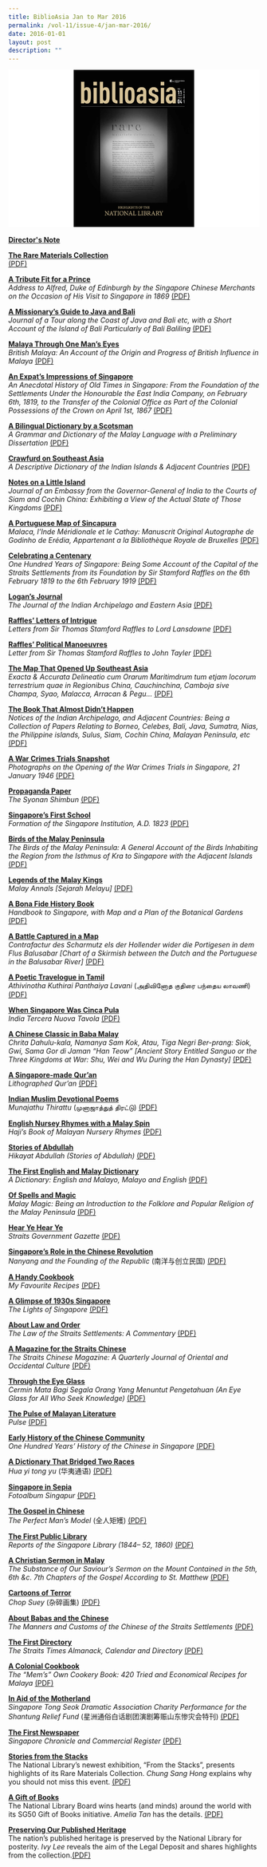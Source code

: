 ```yaml
---
title: BiblioAsia Jan to Mar 2016
permalink: /vol-11/issue-4/jan-mar-2016/
date: 2016-01-01
layout: post
description: ""
---
```

![Alt text for image on Isomer site](/images/vol-11-issue-4/ba11-4-1.jpg)

**[Director's Note](/vol-11/issue-4/jan-mar-2016/directors-note)**

**[The Rare Materials Collection](/vol-11/issue-4/jan-mar-2016/rare-materials)**<br> [(PDF)](/files/pdf/vol-11/issue-4/v11-issue4_RareMaterials.pdf)

**[A Tribute Fit for a Prince](/vol-11/issue-4/jan-mar-2016/alfred-duke-edinburgh)**<br>
*Address to Alfred, Duke of Edinburgh by the Singapore Chinese Merchants on the Occasion of His Visit to Singapore in 1869* [(PDF)](/files/pdf/vol-11/issue-4/v11-issue4_TributePrince.pdf)

**[A Missionary’s Guide to Java and Bali](/vol-11/issue-4/jan-mar-2016/journal-java-bali-medhurst)**<br>
*Journal of a Tour along the Coast of Java and Bali etc, with a Short Account of the Island of Bali Particularly of Bali Baliling* [(PDF)](/files/pdf/vol-11/issue-4/v11-issue4_JavaBali.pdf)

**[Malaya Through One Man’s Eyes](/vol-11/issue-4/jan-mar-2016/british-malaya-swettenham)**<br>
*British Malaya: An Account of the Origin and Progress of British Influence in Malaya* [(PDF)](/files/pdf/vol-11/issue-4/v11-issue4_OneManEyes.pdf)

**[An Expat’s Impressions of Singapore](/vol-11/issue-4/jan-mar-2016/history-singapore-buckley)**<br>
*An Anecdotal History of Old Times in Singapore: From the Foundation of the Settlements Under the Honourable the East India Company, on February 6th, 1819, to the Transfer of the Colonial Office as Part of the Colonial Possessions of the Crown on April 1st, 1867* [(PDF)](/files/pdf/vol-11/issue-4/v11-issue4_ExpatImpressions.pdf)

**[A Bilingual Dictionary by a Scotsman](/vol-11/issue-4/jan-mar-2016/malay-dictionary-crawfurd)**<br>
*A Grammar and Dictionary of the Malay Language with a Preliminary Dissertation* [(PDF)](/files/pdf/vol-11/issue-4/v11-issue4_BilingualDictionary.pdf)

**[Crawfurd on Southeast Asia](/vol-11/issue-4/jan-mar-2016/dictionary-indian-islands-crawfurd)**<br>
*A Descriptive Dictionary of the Indian Islands & Adjacent Countries* [(PDF)](/files/pdf/vol-11/issue-4/v11-issue4_Crawfurd.pdf)

**[Notes on a Little Island](/vol-11/issue-4/jan-mar-2016/journal-embassy-crawfurd)**<br>
*Journal of an Embassy from the Governor-General of India to the Courts of Siam and Cochin  China: Exhibiting a View of the Actual State of Those Kingdoms* [(PDF)](/files/pdf/vol-11/issue-4/v11-issue4_LittleIsland.pdf)

**[A Portuguese Map of Sincapura](/vol-11/issue-4/jan-mar-2016/portuguese-map-sincapura-janssen)**<br>
*Malaca, l’Inde Méridionale et le Cathay: Manuscrit Original Autographe de Godinho de Erédia, Appartenant a la Bibliothèque Royale de Bruxelles* [(PDF)](/files/pdf/vol-11/issue-4/v11-issue4_MapSincapura.pdf)

**[Celebrating a Centenary](/vol-11/issue-4/jan-mar-2016/one-hundred-years-singapore)**<br>
*One Hundred Years of Singapore: Being Some Account of the Capital of the Straits Settlements from its Foundation by Sir Stamford Raffles on the 6th February 1819 to the 6th February 1919* [(PDF)](/files/pdf/vol-11/issue-4/v11-issue4_Centenary.pdf)

**[Logan’s Journal](/vol-11/issue-4/jan-mar-2016/indian-archipelago-eastern-asia-logan-journal)**<br>
*The Journal of the Indian Archipelago and Eastern Asia* [(PDF)](/files/pdf/vol-11/issue-4/v11-issue4_LoganJournal.pdf)

**[Raffles’ Letters of Intrigue](/vol-11/issue-4/jan-mar-2016/letters-stamford-raffles-marquess-lansdowne)**<br>
*Letters from Sir Thomas Stamford Raffles to Lord Lansdowne* [(PDF)](/files/pdf/vol-11/issue-4/v11-issue4_RafflesLetters.pdf)

**[Raffles’ Political Manoeuvres](/vol-11/issue-4/jan-mar-2016/letter-stamford-raffles-john-tayler)**<br>
*Letter from Sir Thomas Stamford Raffles to John Tayler* [(PDF)](/files/pdf/vol-11/issue-4/v11-issue4_PoliticalManoeuvres.pdf)

**[The Map That Opened Up Southeast Asia](/vol-11/issue-4/jan-mar-2016/map-south-east-asia-exacta-accurata-linschoten)**<br>
*Exacta & Accurata Delineatio cum Orarum Maritimdrum tum etjam locorum terrestrium quae in Regionibus China, Cauchinchina, Camboja sive Champa, Syao, Malacca, Arracan & Pegu…* [(PDF)](/files/pdf/vol-11/issue-4/v11-issue4_MapOpenedUp.pdf)

**[The Book That Almost Didn’t Happen](/vol-11/issue-4/jan-mar-2016/notices-indian-archipelago-john-henry-moor)**<br>
*Notices of the Indian Archipelago, and Adjacent Countries: Being a Collection of Papers Relating to Borneo, Celebes, Bali, Java, Sumatra, Nias, the Philippine islands, Sulus, Siam, Cochin China, Malayan Peninsula, etc* [(PDF)](/files/pdf/vol-11/issue-4/v11-issue4_BookDidntHappen.pdf)

**[A War Crimes Trials Snapshot](/vol-11/issue-4/jan-mar-2016/photographs-singapore-war-crimes-trial)**<br>
*Photographs on the Opening of the War Crimes Trials in Singapore, 21 January 1946* [(PDF)](/files/pdf/vol-11/issue-4/v11-issue4_WarCrimes.pdf)

**[Propaganda Paper](/vol-11/issue-4/jan-mar-2016/syonan-shimbun)**<br>
*The Syonan Shimbun* [(PDF)](/files/pdf/vol-11/issue-4/v11-issue4_PropagandaPaper.pdf)

**[Singapore’s First School](/vol-11/issue-4/jan-mar-2016/singapore-institution-school-stamford-raffles)**<br>
*Formation of the Singapore Institution, A.D. 1823* [(PDF)](/files/pdf/vol-11/issue-4/v11-issue4_FirstSchool.pdf)

**[Birds of the Malay Peninsula](/vol-11/issue-4/jan-mar-2016/birds-malay-peninsula)**<br>
*The Birds of the Malay Peninsula: A General Account of the Birds Inhabiting the Region from the Isthmus of Kra to Singapore with the Adjacent Islands* [(PDF)](/files/pdf/vol-11/issue-4/v11-issue4_Birds.pdf)

**[Legends of the Malay Kings](/vol-11/issue-4/jan-mar-2016/sejarah-malayu-malay-annals)**<br>
*Malay Annals [Sejarah Melayu]* [(PDF)](/files/pdf/vol-11/issue-4/v11-issue4_MalayKings.pdf)

**[A Bona Fide History Book](/vol-11/issue-4/jan-mar-2016/handbook-singapore-george-murray-reith)**<br>
*Handbook to Singapore, with Map and a Plan of the Botanical Gardens* [(PDF)](/files/pdf/vol-11/issue-4/v11-issue4_HistoryBook.pdf)

**[A Battle Captured in a Map](/vol-11/issue-4/jan-mar-2016/contrafactur-battle-dutch-portuguese-de-bry)**<br>
*Contrafactur des Scharmutz els der Hollender wider die Portigesen in dem Flus Balusabar [Chart of a Skirmish between the Dutch and the Portuguese in the Balusabar River]* [(PDF)](/files/pdf/vol-11/issue-4/v11-issue4_BattleMap.pdf)

**[A Poetic Travelogue in Tamil](/vol-11/issue-4/jan-mar-2016/travelogue-tamil-athivinotha-kuthirai-panthaiya-lavani)**<br>
*Athivinotha Kuthirai Panthaiya Lavani* (அதிவினோத குதிரை பந்தைய லாவணி) [(PDF)](/files/pdf/vol-11/issue-4/v11-issue4_Travelogue.pdf)

**[When Singapore Was Cinca Pula](/vol-11/issue-4/jan-mar-2016/india-tercera-nuova-tavola)**<br>
*India Tercera Nuova Tavola* [(PDF)](/files/pdf/vol-11/issue-4/v11-issue4_CincaPula.pdf)

**[A Chinese Classic in Baba Malay](/vol-11/issue-4/jan-mar-2016/chrita-dahulu-kala-sam-kok)**<br>
*Chrita Dahulu-kala, Namanya Sam Kok, Atau, Tiga Negri Ber-prang: Siok, Gwi, Sama Gor di Jaman “Han Teow” [Ancient Story Entitled Sanguo or the Three Kingdoms at War: Shu, Wei and Wu During the Han Dynasty]* [(PDF)](/files/pdf/vol-11/issue-4/v11-issue4_ChineseclassicBabaMalay.pdf)

**[A Singapore-made Qur’an](/vol-11/issue-4/jan-mar-2016/singapore-lithographed-quran)**<br>
*Lithographed Qur’an* [(PDF)](/files/pdf/vol-11/issue-4/v11-issue4_Quran.pdf)

**[Indian Muslim Devotional Poems](/vol-11/issue-4/jan-mar-2016/indian-muslim-devotional-poems-munajathu-thirattu)**<br>
*Munajathu Thirattu* (முனாஜாத்துத் திரட்டு) [(PDF)](/files/pdf/vol-11/issue-4/v11-issue4_DevotionalPoems.pdf)

**[English Nursey Rhymes with a Malay Spin](/vol-11/issue-4/jan-mar-2016/haji-malayan-nursery-rhymes)**<br>
*Haji’s Book of Malayan Nursery Rhymes* [(PDF)](/files/pdf/vol-11/issue-4/v11-issue4_MalaySpin.pdf)

**[Stories of Abdullah](/vol-11/issue-4/jan-mar-2016/hikayat-abdullah-abdul-kadir-munsyi)**<br>
*Hikayat Abdullah (Stories of Abdullah)* [(PDF)](/files/pdf/vol-11/issue-4/v11-issue4_Abdullah.pdf)

**[The First English and Malay Dictionary](/vol-11/issue-4/jan-mar-2016/first-english-malay-dictionary-thomas-bowrey)**<br>
*A Dictionary: English and Malayo, Malayo and English* [(PDF)](/files/pdf/vol-11/issue-4/v11-issue4_EnglishMalayDictionary.pdf)

**[Of Spells and Magic](/vol-11/issue-4/jan-mar-2016/malay-magic-walterwilliam-skeat)**<br>
*Malay Magic: Being an Introduction to the Folklore and Popular Religion of the Malay Peninsula* [(PDF)](/files/pdf/vol-11/issue-4/v11-issue4_SpellsMagic.pdf)

**[Hear Ye Hear Ye](/vol-11/issue-4/jan-mar-2016/straits-government-gazette)**<br>
*Straits Government Gazette* [(PDF)](/files/pdf/vol-11/issue-4/v11-issue4_HearYe.pdf)

**[Singapore’s Role in the Chinese Revolution](/vol-11/issue-4/jan-mar-2016/singapore-chinese-revolution-nanyang-republic)**<br>
*Nanyang and the Founding of the Republic* (南洋与创立民国) [(PDF)](/files/pdf/vol-11/issue-4/v11-issue4_ChineseRevolution.pdf)

**[A Handy Cookbook](/vol-11/issue-4/jan-mar-2016/my-favourite-recipes-ellice-handy)**<br>
*My Favourite Recipes* [(PDF)](/files/pdf/vol-11/issue-4/v11-issue4_HandyCookbook.pdf)

**[A Glimpse of 1930s Singapore](/vol-11/issue-4/jan-mar-2016/lights-singapore-roland-st-john-braddell)**<br>
*The Lights of Singapore* [(PDF)](/files/pdf/vol-11/issue-4/v11-issue4_1930sSingapore.pdf)

**[About Law and Order](/vol-11/issue-4/jan-mar-2016/law-straits-settlements-roland-st-john-braddell)**<br>
*The Law of the Straits Settlements: A Commentary* [(PDF)](/files/pdf/vol-11/issue-4/v11-issue4_LawOrder.pdf)

**[A Magazine for the Straits Chinese](/vol-11/issue-4/jan-mar-2016/straits-chinese-magazine)**<br>
*The Straits Chinese Magazine: A Quarterly Journal of Oriental and Occidental Culture* [(PDF)](/files/pdf/vol-11/issue-4/v11-issue4_StraitsChinese.pdf)

**[Through the Eye Glass](/vol-11/issue-4/jan-mar-2016/cermin-mata-benjamin-keasberry)**<br>
*Cermin Mata Bagi Segala Orang Yang Menuntut Pengetahuan (An Eye Glass for All Who Seek Knowledge)* [(PDF)](/files/pdf/vol-11/issue-4/v11-issue4_EyeGlass.pdf)

**[The Pulse of Malayan Literature](/vol-11/issue-4/jan-mar-2016/pulse-malayan-literature-wang-gung-wu)**<br>
*Pulse* [(PDF)](/files/pdf/vol-11/issue-4/v11-issue4_MalayanLiterature.pdf)

**[Early History of the Chinese Community](/vol-11/issue-4/jan-mar-2016/one-hundred-years-history-chinese-singapore)**<br>
*One Hundred Years’ History of the Chinese in Singapore* [(PDF)](/files/pdf/vol-11/issue-4/v11-issue4_EarlyHistory.pdf)

**[A Dictionary That Bridged Two Races](/vol-11/issue-4/jan-mar-2016/hua-yi-tong-yu-chinese-malay-dictionary)**<br>
*Hua yi tong yu* (华夷通语) [(PDF)](/files/pdf/vol-11/issue-4/v11-issue4_TwoRaces.pdf)

**[Singapore in Sepia](/vol-11/issue-4/jan-mar-2016/fotoalbum-singapur-gustave-richard-lambert)**<br>
*Fotoalbum Singapur* [(PDF)](/files/pdf/vol-11/issue-4/v11-issue4_Sepia.pdf)

**[The Gospel in Chinese](/vol-11/issue-4/jan-mar-2016/gospel-chinese-karl-friedrich-august-gutzlaff)**<br>
*The Perfect Man’s Model* (全人矩矱) [(PDF)](/files/pdf/vol-11/issue-4/v11-issue4_GospelChinese.pdf)

**[The First Public Library](/vol-11/issue-4/jan-mar-2016/singapore-public-library-reports-catalogue)**<br>
*Reports of the Singapore Library (1844– 52, 1860)* [(PDF)](/files/pdf/vol-11/issue-4/v11-issue4_PublicLibrary.pdf)

**[A Christian Sermon in Malay](/vol-11/issue-4/jan-mar-2016/christian-sermon-malay-claudius-henry-thomsen)**<br>
*The Substance of Our Saviour’s Sermon on the Mount Contained in the 5th, 6th &c. 7th Chapters of the Gospel According to St. Matthew* [(PDF)](/files/pdf/vol-11/issue-4/v11-issue4_ChristianSermon.pdf)

**[Cartoons of Terror](/vol-11/issue-4/jan-mar-2016/chop-suey-liu-kang)**<br>
*Chop Suey* (杂碎画集) [(PDF)](/files/pdf/vol-11/issue-4/v11-issue4_CartoonsTerror.pdf)

**[About Babas and the Chinese](/vol-11/issue-4/jan-mar-2016/manners-customs-chinese-straits-settlements)**<br>
*The Manners and Customs of the Chinese of the Straits Settlements* [(PDF)](/files/pdf/vol-11/issue-4/v11-issue4_%20BabasandChinese.pdf)

**[The First Directory](/vol-11/issue-4/jan-mar-2016/straits-times-almanack-calendar-directory)**<br>
*The Straits Times Almanack, Calendar and Directory* [(PDF)](/files/pdf/vol-11/issue-4/v11-issue4_FirstDirectory.pdf)

**[A Colonial Cookbook](/vol-11/issue-4/jan-mar-2016/mems-cookery-book-william-edward-kinsey)**<br>
*The “Mem’s” Own Cookery Book: 420 Tried and Economical Recipes for Malaya* [(PDF)](/files/pdf/vol-11/issue-4/v11-issue4_ColonialCookbook.pdf)

**[In Aid of the Motherland](/vol-11/issue-4/jan-mar-2016/tong-seok-association-charity-shantung-relief-fund)**<br>
*Singapore Tong Seok Dramatic Association Charity Performance for the Shantung Relief Fund* (星洲通俗白话剧团演剧筹赈山东惨灾会特刊) [(PDF)](/files/pdf/vol-11/issue-4/v11-issue4_Motherland.pdf)

**[The First Newspaper](/vol-11/issue-4/jan-mar-2016/singapore-chronicle-first-newspaper)**<br>
*Singapore Chronicle and Commercial Register* [(PDF)](/files/pdf/vol-11/issue-4/v11-issue4_FirstNewspaper.pdf)

**[Stories from the Stacks](/vol-11/issue-4/jan-mar-2016/stories-stacks-exhibition)**<br>
The National Library’s newest exhibition, “From the Stacks”, presents highlights of its Rare Materials Collection. *Chung Sang Hong* explains why you should not miss this event. [(PDF)](/files/pdf/vol-11/issue-4/v11-issue4_StoriesFromTheStacks.pdf)

**[A Gift of Books](/vol-11/issue-4/jan-mar-2016/gift-of-books-SG50)**<br>
The National Library Board wins hearts (and minds) around the world with its SG50 Gift of Books initiative. *Amelia Tan* has the details. [(PDF)](/files/pdf/vol-11/issue-4/v11-issue4_GiftBooks.pdf)

**[Preserving Our Published Heritage](/vol-11/issue-4/jan-mar-2016/preservation-published-heritage-national-library-legal-deposit)**<br>
The nation’s published heritage is preserved by the National Library for posterity. *Ivy Lee* reveals the aim of the Legal Deposit and shares highlights from the collection.[(PDF)](/files/pdf/vol-11/issue-4/v11-issue4_PreservingPublishedHeritage.pdf)